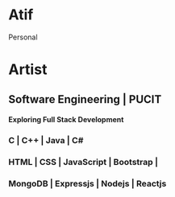 # Atif
Personal
# Artist
## Software Engineering | PUCIT
#### Exploring Full Stack Development
### C | C++ | Java | C#
### HTML | CSS | JavaScript | Bootstrap |
### MongoDB | Expressjs | Nodejs | Reactjs 
